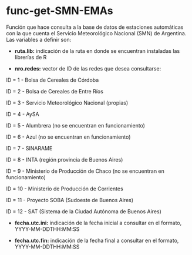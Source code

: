 # func-get-SMN-EMAs

Función que hace consulta a la base de datos de estaciones automáticas con la que cuenta el Servicio Meteorológico Nacional (SMN) de Argentina. Las variables a definir son:

* **ruta.lib:** indicación de la ruta en donde se encuentran instaladas las librerías de R

* **nro.redes:** vector de ID de las redes que desea consultarse:</p>

ID = 1 - Bolsa de Cereales de Córdoba</p>

ID = 2 - Bolsa de Cereales de Entre Ríos</p>
                       ID = 3 - Servicio Meteorológico Nacional (propias)</p>
                       ID = 4 - AySA</p>
                       ID = 5 - Alumbrera (no se encuentran en funcionamiento)</p>
                       ID = 6 - Azul (no se encuentran en funcionamiento)</p>
                       ID = 7 - SINARAME</p>
                       ID = 8 - INTA (región provincia de Buenos Aires)</p>
                       ID = 9 - Ministerio de Producción de Chaco (no se encuentran en funcionamiento)</p>
                       ID = 10 - Ministerio de Producción de Corrientes</p>
                       ID = 11 - Proyecto SOBA (Sudoeste de Buenos Aires)</p>
                       ID = 12 - SAT (Sistema de la Ciudad Autónoma de Buenos Aires)</p>
                      
* **fecha.utc.ini:** indicación de la fecha inicial a consultar en el formato, YYYY-MM-DDTHH:MM:SS

* **fecha.utc.fin:** indicación de la fecha final a consultar en el formato, YYYY-MM-DDTHH:MM:SS
